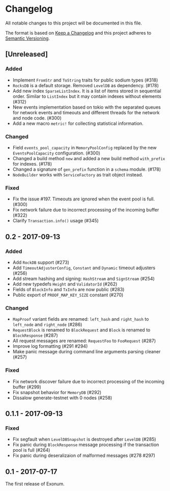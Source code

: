 # Changelog

All notable changes to this project will be documented in this file.

The format is based on [Keep a Changelog](http://keepachangelog.com/en/1.0.0/)
and this project adheres to [Semantic Versioning](http://semver.org/spec/v2.0.0.html).

## [Unreleased]

### Added
- Implement `FromStr` and `ToString` traits for public sodium types (#318)
- `RocksDB` is a default storage. Removed `LevelDB` as dependency. (#178) 
- Add new index `SparseListIndex`. It is a list of items stored in sequential order. Similar to `ListIndex` but it may contain indexes without elements (#312)
- New events implementation based on tokio with the separated queues for network events and timeouts and different threads for the network and node code. (#300)
- Add a new macro `metric!` for collecting statistical information.

### Changed
- Field `events_pool_capacity` in `MemoryPoolConfig` replaced by the new `EventsPoolCapacity` configuration. (#300)
- Changed a build method `new` and added a new build method `with_prefix` for indexes. (#178)
- Changed a signature of `gen_prefix` function in a `schema` module. (#178)
- `NodeBuilder` works with `ServiceFactory` as trait object instead.

### Fixed
- Fix the issue #197. Timeouts are ignored when the event pool is full. (#300)
- Fix network failure due to incorrect processing of the incoming buffer (#322)
- Clarify `Transaction.info()` usage (#345)

## 0.2 - 2017-09-13

### Added
- Add `RockDB` support (#273)
- Add `TimeoutAdjusterConfig`, `Constant` and `Dynamic` timeout adjusters (#256)
- Add stream hashing and signing: `HashStream` and `SignStream` (#254)
- Add new typedefs `Height` and `ValidatorId` (#262)
- Fields of `BlockInfo` and `TxInfo` are now public (#283)
- Public export of `PROOF_MAP_KEY_SIZE` constant (#270)

### Changed
- `MapProof` variant fields are renamed: `left_hash` and `right_hash` to `left_node` and
  `right_node` (#286)
- `RequestBlock` is renamed to `BlockRequest` and `Block` is renamed to `BlockResponse` (#287)
- All request messages are renamed: `RequestFoo` to `FooRequest` (#287)
- Improve log formatting (#291 #294)
- Make panic message during command line arguments parsing cleaner (#257)

### Fixed
- Fix network discover failure due to incorrect processing of the incoming buffer (#299)
- Fix snapshot behavior for `MemoryDB` (#292)
- Dissalow generate-testnet with 0 nodes (#258)

## 0.1.1 - 2017-09-13

### Fixed
- Fix segfault when `LevelDBSnapshot` is destroyed after `LevelDB` (#285)
- Fix panic during `BlockResponse` message processing if the transaction pool is full (#264)
- Fix panic during deseralizaion of malformed messages (#278 #297)

## 0.1 - 2017-07-17

The first release of Exonum.
